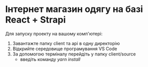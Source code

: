 # Інтернет магазин одягу на базі React + Strapi
Для запуску проекту на вашому комп'ютері:

1. Завантажте папку client та api в одну директорію
2. Відкрийте середовище програмування VS Code
3. За допомогою терміналу перейдіть у папку client/source
     - введіть команду *yarn install*



